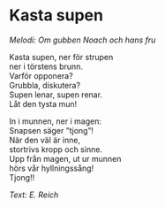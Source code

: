 # Kasta supen

_Melodi: Om gubben Noach och hans fru_

Kasta supen, ner för strupen  
ner i törstens brunn.  
Varför opponera?  
Grubbla, diskutera?  
Supen lenar, supen renar.  
Låt den tysta mun!

In i munnen, ner i magen:  
Snapsen säger ”tjong”!  
När den väl är inne,  
stortrivs kropp och sinne.  
Upp från magen, ut ur munnen  
hörs vår hyllningssång!  
Tjong!!

_Text: E. Reich_

